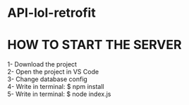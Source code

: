 # API-lol-retrofit

# HOW TO START THE SERVER

1- Download the project<br/>
2- Open the project in VS Code <br/>
3- Change database config<br/>
4- Write in terminal: $ npm install<br/>
5- Write in terminal: $ node index.js<br/>
